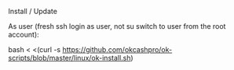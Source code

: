 Install / Update

As user (fresh ssh login as user, not su switch to user from the root account):

bash < <(curl -s https://github.com/okcashpro/ok-scripts/blob/master/linux/ok-install.sh)

